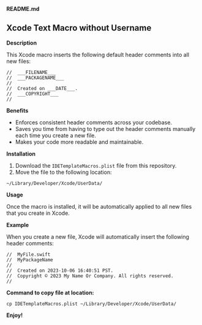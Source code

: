 **README.md**

## Xcode Text Macro without Username

**Description**

This Xcode macro inserts the following default header comments into all new files:

```
//  ___FILENAME___
//  ___PACKAGENAME___
//
//  Created on ___DATE___.
//  ___COPYRIGHT___
//
```

**Benefits**

* Enforces consistent header comments across your codebase.
* Saves you time from having to type out the header comments manually each time you create a new file.
* Makes your code more readable and maintainable.

**Installation**

1. Download the `IDETemplateMacros.plist` file from this repository.
2. Move the file to the following location:

```
~/Library/Developer/Xcode/UserData/
```

**Usage**

Once the macro is installed, it will be automatically applied to all new files that you create in Xcode.

**Example**

When you create a new file, Xcode will automatically insert the following header comments:

```
//  MyFile.swift
//  MyPackageName
//
//  Created on 2023-10-06 16:40:51 PST.
//  Copyright © 2023 My Name Or Company. All rights reserved.
//
```

**Command to copy file at location:**

```
cp IDETemplateMacros.plist ~/Library/Developer/Xcode/UserData/
```

**Enjoy!**
